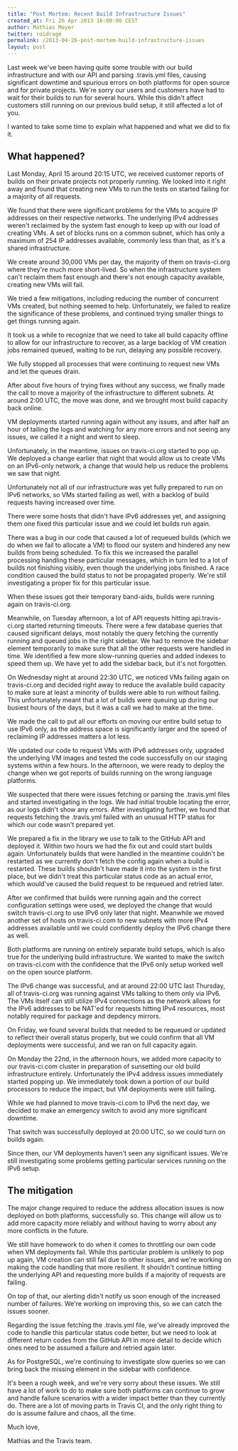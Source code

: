 ```yaml
---
title: "Post Mortem: Recent Build Infrastructure Issues"
created_at: Fri 26 Apr 2013 16:00:00 CEST
author: Mathias Meyer
twitter: roidrage
permalink: /2013-04-26-post-mortem-build-infrastructure-issues
layout: post
---
```

Last week we've been having quite some trouble with our build infrastructure and with our API and parsing .travis.yml files, causing significant downtime and spurious errors on both platforms for open source and for private projects. We're sorry our users and customers have had to wait for their builds to run for several hours. While this didn't affect customers still running on our previous build setup, it still affected a lot of you.

I wanted to take some time to explain what happened and what we did to fix it.

## What happened?

Last Monday, April 15 around 20:15 UTC, we received customer reports of builds on their private projects not properly running. We looked into it right away and found that creating new VMs to run the tests on started failing for a majority of all requests.

We found that there were significant problems for the VMs to acquire IP addresses on their respective networks. The underlying IPv4 addresses weren't reclaimed by the system fast enough to keep up with our load of creating VMs. A set of blocks runs on a common subnet, which has only a maximum of 254 IP addresses available, commonly less than that, as it's a shared infrastructure.

We create around 30,000 VMs per day, the majority of them on travis-ci.org where they're much more short-lived. So when the infrastructure system can't reclaim them fast enough and there's not enough capacity available, creating new VMs will fail.

We tried a few mitigations, including reducing the number of concurrent VMs created, but nothing seemed to help. Unfortunately, we failed to realize the significance of these problems, and continued trying smaller things to get things running again.

It took us a while to recognize that we need to take all build capacity offline to allow for our infrastructure to recover, as a large backlog of VM creation jobs remained queued, waiting to be run, delaying any possible recovery.

We fully stopped all processes that were continuing to request new VMs and let the queues drain.

After about five hours of trying fixes without any success, we finally made the call to move a majority of the infrastructure to different subnets. At around 2:00 UTC, the move was done, and we brought most build capacity back online.

VM deployments started running again without any issues, and after half an hour of tailing the logs and watching for any more errors and not seeing any issues, we called it a night and went to sleep.

Unfortunately, in the meantime, issues on travis-ci.org started to pop up. We deployed a change earlier that night that would allow us to create VMs on an IPv6-only network, a change that would help us reduce the problems we saw that night.

Unfortunately not all of our infrastructure was yet fully prepared to run on IPv6 networks, so VMs started failing as well, with a backlog of build requests having increased over time.

There were some hosts that didn't have IPv6 addresses yet, and assigning them one fixed this particular issue and we could let builds run again.

There was a bug in our code that caused a lot of requeued builds (which we do when we fail to allocate a VM) to flood our system and hindered any new builds from being scheduled. To fix this we increased the parallel processing handling these particular messages, which in turn led to a lot of builds not finishing visibly, even though the underlying jobs finished. A race condition caused the build status to not be propagated properly. We're still investigating a proper fix for this particular issue.

When these issues got their temporary band-aids, builds were running again on travis-ci.org.

Meanwhile, on Tuesday afternoon, a lot of API requests hitting api.travis-ci.org started returning timeouts. There were a few database queries that caused significant delays, most notably the query fetching the currently running and queued jobs in the right sidebar. We had to remove the sidebar element temporarily to make sure that all the other requests were handled in time. We identified a few more slow-running queries and added indexes to speed them up. We have yet to add the sidebar back, but it's not forgotten.

On Wednesday night at around 22:30 UTC, we noticed VMs failing again on travis-ci.org and decided right away to reduce the available build capacity to make sure at least a minority of builds were able to run without failing. This unfortunately meant that a lot of builds were queuing up during our busiest hours of the days, but it was a call we had to make at the time.

We made the call to put all our efforts on moving our entire build setup to use IPv6 only, as the address space is significantly larger and the speed of reclaiming IP addresses matters a lot less.

We updated our code to request VMs with IPv6 addresses only, upgraded the underlying VM images and tested the code successfully on our staging systems within a few hours. In the afternoon, we were ready to deploy the change when we got reports of builds running on the wrong language platforms.

We suspected that there were issues fetching or parsing the .travis.yml files and started investigating in the logs. We had initial trouble locating the error, as our logs didn't show any errors. After investigating further, we found that requests fetching the .travis.yml failed with an unusual HTTP status for which our code wasn't prepared yet.

We prepared a fix in the library we use to talk to the GitHub API and deployed it. Within two hours we had the fix out and could start builds again. Unfortunately builds that were handled in the meantime couldn't be restarted as we currently don't fetch the config again when a build is restarted. These builds shouldn't have made it into the system in the first place, but we didn't treat this particular status code as an actual error, which would've caused the build request to be requeued and retried later.

After we confirmed that builds were running again and the correct configuration settings were used, we deployed the change that would switch travis-ci.org to use IPv6 only later that night. Meanwhile we moved another set of hosts on travis-ci.com to new subnets with more IPv4 addresses available until we could confidently deploy the IPv6 change there as well.

Both platforms are running on entirely separate build setups, which is also true for the underlying build infrastructure. We wanted to make the switch on travis-ci.com with the confidence that the IPv6 only setup worked well on the open source platform.

The IPv6 change was successful, and at around 22:00 UTC last Thursday, all of travis-ci.org was running against VMs talking to them only via IPv6. The VMs itself can still utilize IPv4 connections as the network allows for the IPv6 addresses to be NAT'ed for requests hitting IPv4 resources, most notably required for package and depdency mirrors.

On Friday, we found several builds that needed to be requeued or updated to reflect their overall status properly, but we could confirm that all VM deployments were successful, and we ran on full capacity again.

On Monday the 22nd, in the afternoon hours, we added more capacity to our travis-ci.com cluster in preparation of sunsetting our old build infrastructure entirely. Unfortunately the IPv4 address issues immediately started popping up. We immediately took down a portion of our build processors to reduce the impact, but VM deployments were still failing.

While we had planned to move travis-ci.com to IPv6 the next day, we decided to make an emergency switch to avoid any more significant downtime.

That switch was successfully deployed at 20:00 UTC, so we could turn on builds again.

Since then, our VM deployments haven't seen any significant issues. We're still investigating some problems getting particular services running on the IPv6 setup. 

## The mitigation

The major change required to reduce the address allocation issues is now deployed on both platforms, successfully so. This change will allow us to add more capacity more reliably and without having to worry about any more conflicts in the future.

We still have homework to do when it comes to throttling our own code when VM deployments fail. While this particular problem is unlikely to pop up again, VM creation can still fail due to other issues, and we're working on making the code handling that more resilient. It shouldn't continue hitting the underlying API and requesting more builds if a majority of requests are failing.

On top of that, our alerting didn't notify us soon enough of the increased number of failures. We're working on improving this, so we can catch the issues sooner.

Regarding the issue fetching the .travis.yml file, we've already improved the code to handle this particular status code better, but we need to look at different return codes from the GitHub API in more detail to decide which ones need to be assumed a failure and retried again later.

As for PostgreSQL, we're continuing to investigate slow queries so we can bring back the missing element in the sidebar with confidence.

It's been a rough week, and we're very sorry about these issues. We still have a lot of work to do to make sure both platforms can continue to grow and handle failure scenarios with a wider impact better than they currently do. There are a lot of moving parts in Travis CI, and the only right thing to do is assume failure and chaos, all the time.

Much love,

Mathias and the Travis team.
